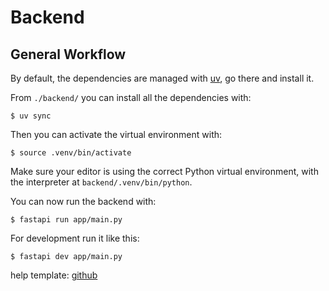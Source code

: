 # Backend

## General Workflow

By default, the dependencies are managed with [uv](https://docs.astral.sh/uv/), go there and install it.

From `./backend/` you can install all the dependencies with:

```console
$ uv sync
```

Then you can activate the virtual environment with:

```console
$ source .venv/bin/activate
```

Make sure your editor is using the correct Python virtual environment, with the interpreter at `backend/.venv/bin/python`.

You can now run the backend with:

```console
$ fastapi run app/main.py
```

For development run it like this:

```console
$ fastapi dev app/main.py
```

help template:
[github](https://github.com/fastapi/full-stack-fastapi-template)
